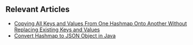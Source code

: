 ## Relevant Articles
- [Copying All Keys and Values From One Hashmap Onto Another Without Replacing Existing Keys and Values](https://www.baeldung.com/java-copy-hashmap-no-changes)
- [Convert Hashmap to JSON Object in Java](https://www.baeldung.com/java-convert-hashmap-to-json-object)
